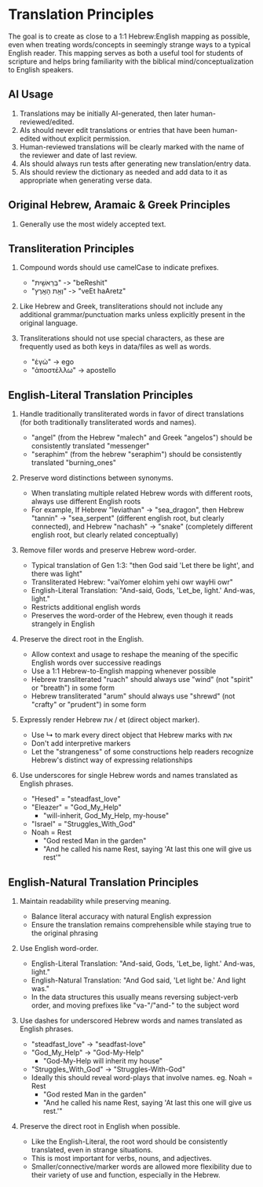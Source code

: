 # Translation Principles

The goal is to create as close to a 1:1 Hebrew:English mapping as possible, even when treating words/concepts in seemingly strange ways to a typical English reader. This mapping serves as both a useful tool for students of scripture and helps bring familiarity with the biblical mind/conceptualization to English speakers.

## AI Usage

1. Translations may be initially AI-generated, then later human-reviewed/edited.
2. AIs should never edit translations or entries that have been human-edited without explicit permission.
3. Human-reviewed translations will be clearly marked with the name of the reviewer and date of last review.
4. AIs should always run tests after generating new translation/entry data.
5. AIs should review the dictionary as needed and add data to it as appropriate when generating verse data.

## Original Hebrew, Aramaic & Greek Principles

1. Generally use the most widely accepted text.

## Transliteration Principles

1. Compound words should use camelCase to indicate prefixes.

   - "בְּרֵאשִׁ֖ית" -> "beReshit"
   - "וְאֵ֥ת הָאָֽרֶץ" -> "veEt haAretz"

1. Like Hebrew and Greek, transliterations should not include any additional grammar/punctuation marks unless explicitly present in the original language.

1. Transliterations should not use special characters, as these are frequently used as both keys in data/files as well as words.

   - "ἐγὼ" -> ego
   - "ἀποστέλλω" -> apostello

## English-Literal Translation Principles

1. Handle traditionally transliterated words in favor of direct translations (for both traditionally transliterated words and names).

   - "angel" (from the Hebrew "malech" and Greek "angelos") should be consistently translated "messenger"
   - "seraphim" (from the hebrew "seraphim") should be consistently translated "burning_ones"

1. Preserve word distinctions between synonyms.

   - When translating multiple related Hebrew words with different roots, always use different English roots
   - For example, If Hebrew "leviathan" -> "sea_dragon", then Hebrew "tannin" -> "sea_serpent" (different english root, but clearly connected), and Hebrew "nachash" -> "snake" (completely different english root, but clearly related conceptually)

1. Remove filler words and preserve Hebrew word-order.

   - Typical translation of Gen 1:3: "then God said 'Let there be light', and there was light"
   - Transliterated Hebrew: "vaiYomer elohim yehi owr wayHi owr"
   - English-Literal Translation: "And-said, Gods, 'Let_be, light.' And-was, light."
   - Restricts additional english words
   - Preserves the word-order of the Hebrew, even though it reads strangely in English

1. Preserve the direct root in the English.

   - Allow context and usage to reshape the meaning of the specific English words over successive readings
   - Use a 1:1 Hebrew-to-English mapping whenever possible
   - Hebrew transliterated "ruach" should always use "wind" (not "spirit" or "breath") in some form
   - Hebrew transliterated "arum" should always use "shrewd" (not "crafty" or "prudent") in some form

1. Expressly render Hebrew את / et (direct object marker).

   - Use ↳ to mark every direct object that Hebrew marks with את
   - Don't add interpretive markers
   - Let the "strangeness" of some constructions help readers recognize Hebrew's distinct way of expressing relationships

1. Use underscores for single Hebrew words and names translated as English phrases.
   - "Hesed" = "steadfast_love"
   - "Eleazer" = "God_My_Help"
     - "will-inherit, God_My_Help, my-house"
   - "Israel" = "Struggles_With_God"
   - Noah = Rest
     - "God rested Man in the garden"
     - "And he called his name Rest, saying 'At last this one will give us rest'"

## English-Natural Translation Principles

1. Maintain readability while preserving meaning.

   - Balance literal accuracy with natural English expression
   - Ensure the translation remains comprehensible while staying true to the original phrasing

1. Use English word-order.

   - English-Literal Translation: "And-said, Gods, 'Let_be, light.' And-was, light."
   - English-Natural Translation: "And God said, 'Let light be.' And light was."
   - In the data structures this usually means reversing subject-verb order, and moving prefixes like "va-"/"and-" to the subject word

1. Use dashes for underscored Hebrew words and names translated as English phrases.

   - "steadfast_love" -> "seadfast-love"
   - "God_My_Help" -> "God-My-Help"
     - "God-My-Help will inherit my house"
   - "Struggles_With_God" -> "Struggles-With-God"
   - Ideally this should reveal word-plays that involve names. eg. Noah = Rest
     - "God rested Man in the garden"
     - "And he called his name Rest, saying 'At last this one will give us rest.'"

1. Preserve the direct root in English when possible.

   - Like the English-Literal, the root word should be consistently translated, even in strange situations.
   - This is most important for verbs, nouns, and adjectives.
   - Smaller/connective/marker words are allowed more flexibility due to their variety of use and function, especially in the Hebrew.
